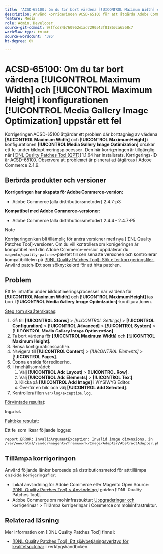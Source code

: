 ```yaml
---
title: 'ACSD-65100: Om du tar bort värdena [!UICONTROL Maximum Width] och [!UICONTROL Maximum Height] i konfigurationen [!UICONTROL Media Gallery Image Optimization] uppstår ett fel'
description: Använd korrigeringen ACSD-65100 för att åtgärda Adobe Commerce-problemet där borttagningen av värdena [!UICONTROL Maximum Width] och [!UICONTROL Maximum Height] i konfigurationen [!UICONTROL Media Gallery Image Optimization] orsakar ett fel under bildoptimeringsprocessen.
feature: Media
role: Admin, Developer
source-git-commit: 97ffcd84b760962e1ad7290343f81860ca6568c7
workflow-type: tm+mt
source-wordcount: '326'
ht-degree: 0%

---
```



# ACSD-65100: Om du tar bort värdena [!UICONTROL Maximum Width] och [!UICONTROL Maximum Height] i konfigurationen [!UICONTROL Media Gallery Image Optimization] uppstår ett fel

Korrigeringen ACSD-65100 åtgärdar ett problem där borttagning av värdena **[!UICONTROL Maximum Width]** och **[!UICONTROL Maximum Height]** i konfigurationen **[!UICONTROL Media Gallery Image Optimization]** orsakar ett fel under bildoptimeringsprocessen. Den här korrigeringen är tillgänglig när [[!DNL Quality Patches Tool (QPT)]](/help/tools/quality-patches-tool/quality-patches-tool-to-self-serve-quality-patches.md) 1.1.64 har installerats. Korrigerings-ID är ACSD-65100. Observera att problemet är planerat att åtgärdas i Adobe Commerce 2.4.9.

## Berörda produkter och versioner

**Korrigeringen har skapats för Adobe Commerce-version:**

* Adobe Commerce (alla distributionsmetoder) 2.4.7-p3

**Kompatibel med Adobe Commerce-versioner:**

* Adobe Commerce (alla distributionsmetoder) 2.4.4 - 2.4.7-P5

>[!NOTE]
>
>Korrigeringen kan bli tillämplig för andra versioner med nya [!DNL Quality Patches Tool]-versioner. Om du vill kontrollera om korrigeringen är kompatibel med din Adobe Commerce-version uppdaterar du `magento/quality-patches`-paketet till den senaste versionen och kontrollerar kompatibiliteten på [[!DNL Quality Patches Tool]: Sök efter korrigeringsfiler ](https://experienceleague.adobe.com/tools/commerce-quality-patches/index.html?lang=sv-SE). Använd patch-ID:t som söknyckelord för att hitta patchen.

## Problem

Ett fel inträffar under bildoptimeringsprocessen när värdena för **[!UICONTROL Maximum Width]** och **[!UICONTROL Maximum Height]** tas bort i **[!UICONTROL Media Gallery Image Optimization]**-konfigurationen.

<u>Steg som ska återskapas</u>:

1. Gå till **[!UICONTROL Stores]** > *[!UICONTROL Settings]* > **[!UICONTROL Configuration]** > **[!UICONTROL Advanced]** > **[!UICONTROL System]** > **[!UICONTROL Media Gallery Image Optimization]**.
1. Ta bort värdena för **[!UICONTROL Maximum Width]** och **[!UICONTROL Maximum Height]**.
1. Rensa konfigurationscachen.
1. Navigera till **[!UICONTROL Content]** > *[!UICONTROL Elements]* > **[!UICONTROL Pages]**.
1. Öppna en sida för redigering.
1. I innehållsområdet:
   1. Välj **[!UICONTROL Add Layout]** > **[!UICONTROL Row]**.
   1. Välj **[!UICONTROL Add Elements]** > **[!UICONTROL Text]**.
   1. Klicka på **[!UICONTROL Add Image]** i WYSIWYG Editor.
   1. Överför en bild och välj **[!UICONTROL Add Selected]**.
1. Kontrollera filen `var/log/exception.log`.

<u>Förväntade resultat</u>:

Inga fel.

<u>Faktiska resultat</u>:

Ett fel som liknar följande loggas:

```
report.ERROR: InvalidArgumentException: Invalid image dimensions. in /var/www/html/vendor/magento/framework/Image/Adapter/AbstractAdapter.php:630
```

## Tillämpa korrigeringen

Använd följande länkar beroende på distributionsmetod för att tillämpa enskilda korrigeringsfiler:

* Lokal användning för Adobe Commerce eller Magento Open Source: [[!DNL Quality Patches Tool] > Användning ](/help/tools/quality-patches-tool/usage.md) i guiden [!DNL Quality Patches Tool].
* Adobe Commerce om molninfrastruktur: [Uppgraderingar och korrigeringar > Tillämpa korrigeringar](https://experienceleague.adobe.com/docs/commerce-cloud-service/user-guide/develop/upgrade/apply-patches.html?lang=sv-SE) i Commerce om molninfrastruktur.

## Relaterad läsning

Mer information om [!DNL Quality Patches Tool] finns i:

* [[!DNL Quality Patches Tool]: Ett självbetjäningsverktyg för kvalitetspatchar](/help/tools/quality-patches-tool/quality-patches-tool-to-self-serve-quality-patches.md) i verktygshandboken.
